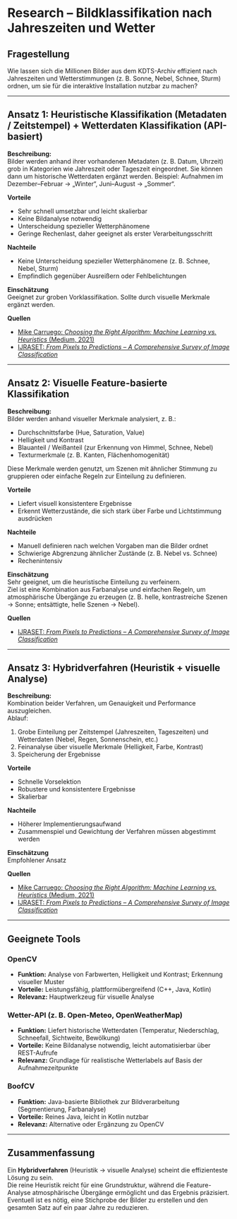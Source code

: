 # Research – Bildklassifikation nach Jahreszeiten und Wetter

## Fragestellung
Wie lassen sich die Millionen Bilder aus dem KDTS-Archiv effizient nach Jahreszeiten und Wetterstimmungen (z. B. Sonne, Nebel, Schnee, Sturm) ordnen, um sie für die interaktive Installation nutzbar zu machen?

---

## Ansatz 1: Heuristische Klassifikation (Metadaten / Zeitstempel) + Wetterdaten Klassifikation (API-basiert)
**Beschreibung:**  
Bilder werden anhand ihrer vorhandenen Metadaten (z. B. Datum, Uhrzeit) grob in Kategorien wie Jahreszeit oder Tageszeit eingeordnet.
Sie können dann um historische Wetterdaten ergänzt werden.
Beispiel: Aufnahmen im Dezember–Februar → „Winter“, Juni–August → „Sommer“.

**Vorteile**
- Sehr schnell umsetzbar und leicht skalierbar
- Keine Bildanalyse notwendig
- Unterscheidung spezieller Wetterphänomene
- Geringe Rechenlast, daher geeignet als erster Verarbeitungsschritt

**Nachteile**
- Keine Unterscheidung spezieller Wetterphänomene (z. B. Schnee, Nebel, Sturm)
- Empfindlich gegenüber Ausreißern oder Fehlbelichtungen

**Einschätzung**  
Geeignet zur groben Vor­klassifikation. Sollte durch visuelle Merkmale ergänzt werden.

**Quellen**
- [Mike Carruego: *Choosing the Right Algorithm: Machine Learning vs. Heuristics* (Medium, 2021)](https://mikecarruego.medium.com/choosing-the-right-algorithm-machine-learning-vs-heuristics-dc0b65e97d98)
- [IJRASET: *From Pixels to Predictions – A Comprehensive Survey of Image Classification*](https://www.ijraset.com/research-paper/from-pixels-to-predictions-a-comprehensive-survey-of-image-classification)

---

## Ansatz 2: Visuelle Feature-basierte Klassifikation
**Beschreibung:**  
Bilder werden anhand visueller Merkmale analysiert, z. B.:
- Durchschnittsfarbe (Hue, Saturation, Value)  
- Helligkeit und Kontrast  
- Blauanteil / Weißanteil (zur Erkennung von Himmel, Schnee, Nebel)  
- Texturmerkmale (z. B. Kanten, Flächenhomogenität)

Diese Merkmale werden genutzt, um Szenen mit ähnlicher Stimmung zu gruppieren oder einfache Regeln zur Einteilung zu definieren.

**Vorteile**
- Liefert visuell konsistentere Ergebnisse
- Erkennt Wetterzustände, die sich stark über Farbe und Lichtstimmung ausdrücken

**Nachteile**
- Manuell definieren nach welchen Vorgaben man die Bilder ordnet
- Schwierige Abgrenzung ähnlicher Zustände (z. B. Nebel vs. Schnee)
- Rechenintensiv

**Einschätzung**  
Sehr geeignet, um die heuristische Einteilung zu verfeinern.  
Ziel ist eine Kombination aus Farbanalyse und einfachen Regeln, um atmosphärische Übergänge zu erzeugen (z. B. helle, kontrastreiche Szenen → Sonne; entsättigte, helle Szenen → Nebel).

**Quellen**
- [IJRASET: *From Pixels to Predictions – A Comprehensive Survey of Image Classification*](https://www.ijraset.com/research-paper/from-pixels-to-predictions-a-comprehensive-survey-of-image-classification)

---

## Ansatz 3: Hybridverfahren (Heuristik + visuelle Analyse)
**Beschreibung:**  
Kombination beider Verfahren, um Genauigkeit und Performance auszugleichen.  
Ablauf:
1. Grobe Einteilung per Zeitstempel (Jahreszeiten, Tageszeiten) und Wetterdaten (Nebel, Regen, Sonnenschein, etc.)  
2. Feinanalyse über visuelle Merkmale (Helligkeit, Farbe, Kontrast)  
3. Speicherung der Ergebnisse

**Vorteile**
- Schnelle Vorselektion
- Robustere und konsistentere Ergebnisse
- Skalierbar

**Nachteile**
- Höherer Implementierungsaufwand
- Zusammenspiel und Gewichtung der Verfahren müssen abgestimmt werden

**Einschätzung**  
Empfohlener Ansatz

**Quellen**
- [Mike Carruego: *Choosing the Right Algorithm: Machine Learning vs. Heuristics* (Medium, 2021)](https://mikecarruego.medium.com/choosing-the-right-algorithm-machine-learning-vs-heuristics-dc0b65e97d98)
- [IJRASET: *From Pixels to Predictions – A Comprehensive Survey of Image Classification*](https://www.ijraset.com/research-paper/from-pixels-to-predictions-a-comprehensive-survey-of-image-classification)

---

## Geeignete Tools

### OpenCV
- **Funktion:** Analyse von Farbwerten, Helligkeit und Kontrast; Erkennung visueller Muster
- **Vorteile:** Leistungsfähig, plattformübergreifend (C++, Java, Kotlin)
- **Relevanz:** Hauptwerkzeug für visuelle Analyse

### Wetter-API (z. B. Open-Meteo, OpenWeatherMap)
- **Funktion:** Liefert historische Wetterdaten (Temperatur, Niederschlag, Schneefall, Sichtweite, Bewölkung)
- **Vorteile:** Keine Bildanalyse notwendig, leicht automatisierbar über REST-Aufrufe
- **Relevanz:** Grundlage für realistische Wetterlabels auf Basis der Aufnahmezeitpunkte

### BoofCV
- **Funktion:** Java-basierte Bibliothek zur Bildverarbeitung (Segmentierung, Farbanalyse)
- **Vorteile:** Reines Java, leicht in Kotlin nutzbar
- **Relevanz:** Alternative oder Ergänzung zu OpenCV

---

## Zusammenfassung
Ein **Hybridverfahren** (Heuristik → visuelle Analyse) scheint die effizienteste Lösung zu sein.  
Die reine Heuristik reicht für eine Grundstruktur, während die Feature-Analyse atmosphärische Übergänge ermöglicht und das Ergebnis präzisiert.
Eventuell ist es nötig, eine Stichprobe der Bilder zu erstellen und den gesamten Satz auf ein paar Jahre zu reduzieren.

